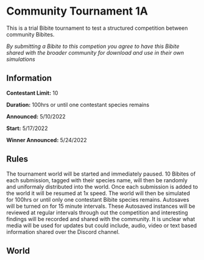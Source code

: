 # Community Tournament 1A
This is a trial Bibite tournament to test a structured competition between community Bibites.

*By submitting a Bibite to this competion you agree to have this Bibite shared with the broader community for download and use in their own simulations*

## Information
**Contestant Limit:** 10

**Duration:** 100hrs or until one contestant species remains

**Announced:** 5/10/2022

**Start:** 5/17/2022

**Winner Announced:** 5/24/2022

## Rules
The tournament world will be started and immediately paused. 10 Bibites of each submission, tagged with their species name, will then be randomly and uniformaly distributed into the world. Once each submission is added to the world it will be resumed at 1x speed.  The world will then be simulated for 100hrs or until only one contestant Bibite species remains. Autosaves will be turned on for 15 minute intervals.  These Autosaved instances will be reviewed at regular intervals through out the competition and interesting findings will be recorded and shared with the community.  It is unclear what media will be used for updates but could include, audio, video or text based information shared over the Discord channel.

## World
